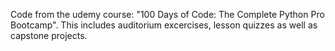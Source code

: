 Code from the udemy course: "100 Days of Code: The Complete Python Pro Bootcamp". This includes auditorium excercises, lesson quizzes as well as capstone projects.
